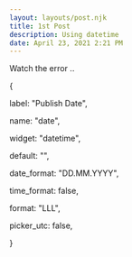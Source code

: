 ```yaml
---
layout: layouts/post.njk
title: 1st Post
description: Using datetime
date: April 23, 2021 2:21 PM
---
```

Watch the error ..

{

label: "Publish Date",

name: "date",

widget: "datetime",

default: "",

date_format: "DD.MM.YYYY",

time_format: false,

format: "LLL",

picker_utc: false,

}